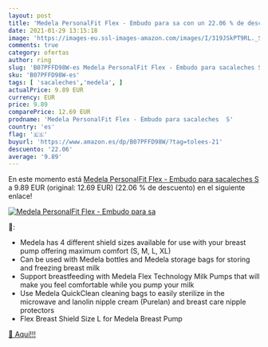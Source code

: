 ```yaml
---
layout: post
title: 'Medela PersonalFit Flex - Embudo para sa con un 22.06 % de descuento'
date: 2021-01-29 13:15:18
image: 'https://images-eu.ssl-images-amazon.com/images/I/319JSkPT9RL._SL200_.jpg'
comments: true
category: ofertas
author: ring
slug: 'B07PFFD98W-es Medela PersonalFit Flex - Embudo para sacaleches S'
sku: 'B07PFFD98W-es'
tags: [ 'sacaleches','medela', ]
actualPrice: 9.89 EUR
currency: EUR
price: 9.89
comparePrice: 12.69 EUR
prodname: 'Medela PersonalFit Flex - Embudo para sacaleches  S'
country: 'es'
flag: '🇪🇸'
buyurl: 'https://www.amazon.es/dp/B07PFFD98W/?tag=tolees-21'
descuento: '22.06'
average: '9.89'
---
```


En este momento está [Medela PersonalFit Flex - Embudo para sacaleches  S](https://www.amazon.es/dp/B07PFFD98W/?tag=tolees-21) a 9.89 EUR (original: 12.69 EUR) (22.06 %  de descuento) en el siguiente enlace!

[![Medela PersonalFit Flex - Embudo para sa](https://images-eu.ssl-images-amazon.com/images/I/319JSkPT9RL._SL200_.jpg)](https://www.amazon.es/dp/B07PFFD98W/?tag=tolees-21)

🔎:

- Medela has 4 different shield sizes available for use with your breast pump offering maximum comfort (S, M, L, XL)
- Can be used with Medela bottles and Medela storage bags for storing and freezing breast milk
- Support breastfeeding with Medela Flex Technology Milk Pumps that will make you feel comfortable while you pump your milk
- Use Medela QuickClean cleaning bags to easily sterilize in the microwave and lanolin nipple cream (Purelan) and breast care nipple protectors
- Flex Breast Shield Size L for Medela Breast Pump

[🛒 Aquí!!!](https://www.amazon.es/dp/B07PFFD98W/?tag=tolees-21)
